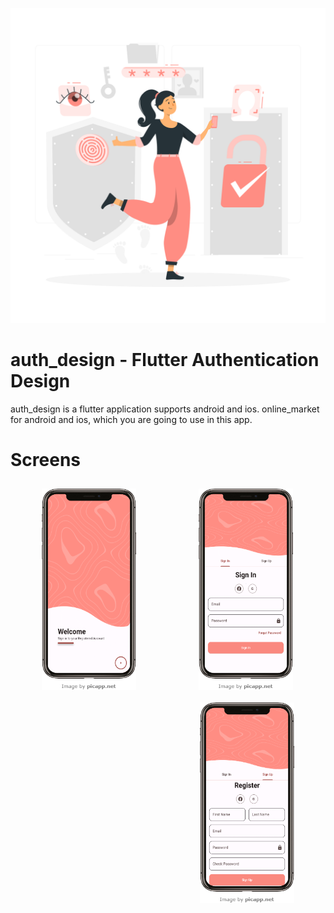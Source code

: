 ![](images/logo.png)

# auth_design - Flutter Authentication Design

auth_design is a flutter application supports android and ios.
online_market for android and ios, which you are going to use in this app.

# Screens

<img src="images/screanshots/main.png" align="left"
width="30%" hspace="50" vspace="10"><img src="images/screanshots/sign_in.png" align="center"
width="30%" hspace="50" vspace="10"><img src="images/screanshots/sign_up.png" align="right"
width="30%" hspace="50" vspace="10">
